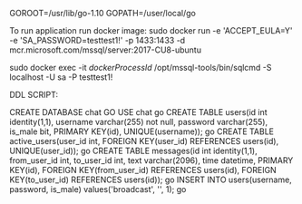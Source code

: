 GOROOT=/usr/lib/go-1.10
GOPATH=/user/local/go

To run application run docker image:
sudo docker run -e 'ACCEPT_EULA=Y' -e 'SA_PASSWORD=testtest1!' -p 1433:1433 -d mcr.microsoft.com/mssql/server:2017-CU8-ubuntu

sudo docker exec -it _dockerProcessId_ /opt/mssql-tools/bin/sqlcmd -S localhost -U sa -P testtest1!

DDL SCRIPT:

CREATE DATABASE chat
GO
USE chat
go
CREATE TABLE users(id int identity(1,1), username varchar(255) not null, password varchar(255), is_male bit, PRIMARY KEY(id), UNIQUE(username));
go
CREATE TABLE active_users(user_id int, FOREIGN KEY(user_id) REFERENCES users(id), UNIQUE(user_id));
go
CREATE TABLE messages(id int identity(1,1), from_user_id int, to_user_id int, text varchar(2096), time datetime, PRIMARY KEY(id), FOREIGN KEY(from_user_id) REFERENCES users(id), FOREIGN KEY(to_user_id) REFERENCES users(id));
go
INSERT INTO users(username, password, is_male) values('broadcast', '', 1);
go
